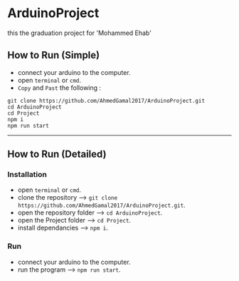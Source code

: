 # ArduinoProject
this the graduation project for 'Mohammed Ehab'

## How to Run (Simple)
- connect your arduino to the computer.
- open `terminal` or `cmd`.
- `Copy` and `Past` the following :
```
git clone https://github.com/AhmedGamal2017/ArduinoProject.git
cd ArduinoProject
cd Project
npm i
npm run start
```
---
## How to Run (Detailed)
### Installation
- open `terminal` or `cmd`.
- clone the repository --> `git clone https://github.com/AhmedGamal2017/ArduinoProject.git`.
- open the repository folder --> `cd ArduinoProject`.
- open the Project folder --> `cd Project`.
- install dependancies --> `npm i`.

### Run
- connect your arduino to the computer.
- run the program --> `npm run start`.
